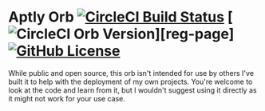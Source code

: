 # Aptly Orb [![CircleCI Build Status](https://circleci.com/gh/felicianotech/aptly-orb.svg?style=shield "CircleCI Build Status")](https://app.circleci.com/pipelines/github/felicianotech/aptly-orb) [![CircleCI Orb Version](https://badges.circleci.com/orbs/felicianotech/aptly.svg)][reg-page] [![GitHub License](https://img.shields.io/badge/license-MIT-lightgrey.svg)](https://raw.githubusercontent.com/hubci/sphere-orb/trunk/LICENSE)

While public and open source, this orb isn't intended for use by others
I've built it to help with the deployment of my own projects.
You're welcome to look at the code and learn from it, but I wouldn't suggest using it directly as it might not work for your use case.

